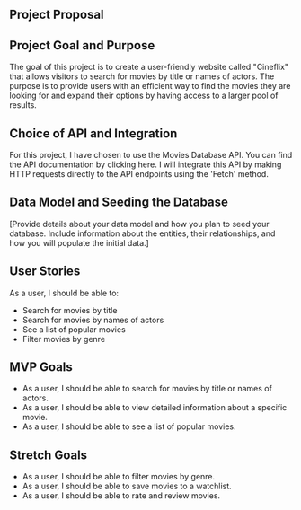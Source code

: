 ## Project Proposal
## Project Goal and Purpose
The goal of this project is to create a user-friendly website called "Cineflix" that allows visitors to search for movies by title or names of actors. The purpose is to provide users with an efficient way to find the movies they are looking for and expand their options by having access to a larger pool of results.

## Choice of API and Integration
For this project, I have chosen to use the Movies Database API. You can find the API documentation by clicking here. I will integrate this API by making HTTP requests directly to the API endpoints using the 'Fetch' method.

## Data Model and Seeding the Database
[Provide details about your data model and how you plan to seed your database. Include information about the entities, their relationships, and how you will populate the initial data.]

## User Stories
As a user, I should be able to:

- Search for movies by title
- Search for movies by names of actors
- See a list of popular movies
- Filter movies by genre

## MVP Goals
- As a user, I should be able to search for movies by title or names of actors.
- As a user, I should be able to view detailed information about a specific movie.
- As a user, I should be able to see a list of popular movies.

## Stretch Goals
- As a user, I should be able to filter movies by genre.
- As a user, I should be able to save movies to a watchlist.
- As a user, I should be able to rate and review movies.
